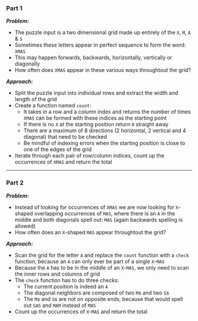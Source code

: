 ### Part 1

***Problem:***
- The puzzle input is a two dimensional grid made up entirely of the `X`, `M`, `A` & `S`
- Sometimes these letters appear in perfect sequence to form the word: `XMAS`
- This may happen forwards, backwards, horizontally, vertically or diagonally
- How often does `XMAS` appear in these various ways throughtout the grid?

***Approach:***
- Split the puzzle input into individual rows and extract the width and length of the grid
- Create a function named `count`:
    - It takes in a row and a column index and returns the number of times `XMAS` can be formed with these indices as the starting point
    - If there is no `X` at the starting position return `0` straight away
    - There are a maximum of 8 directions (2 horizontal, 2 vertical and 4 diagonal) that need to be checked
    - Be mindful of indexing errors when the starting position is close to one of the edges of the grid
- Iterate through each pair of row/column indices, count up the occurrences of `XMAS` and return the total

---

### Part 2

***Problem:***
- Instead of looking for occurrences of `XMAS` we are now looking for `X`-shaped overlapping occurrences of `MAS`, where there is an `A` in the middle and both diagonals spell out: `MAS` (again backwards spelling is allowed)
- How often does an `X`-shaped `MAS` appear throughtout the grid?

***Approach:***
- Scan the grid for the letter `A` and replace the `count` function with a `check` function, because an `A` can only ever be part of a single `X`-`MAS`
- Because the `A` has to be in the middle of an `X`-`MAS`, we only need to scan the inner rows and columns of grid
- The `check` function has to do three checks:
    - The current position is indeed an `A` 
    - The diagonal neighbors are composed of two `M`s and two `S`s
    - The `M`s and `S`s are not on opposite ends, because that would spell out `SAS` and `MAM` instead of `MAS`
- Count up the occurrences of `X`-`MAS` and return the total

